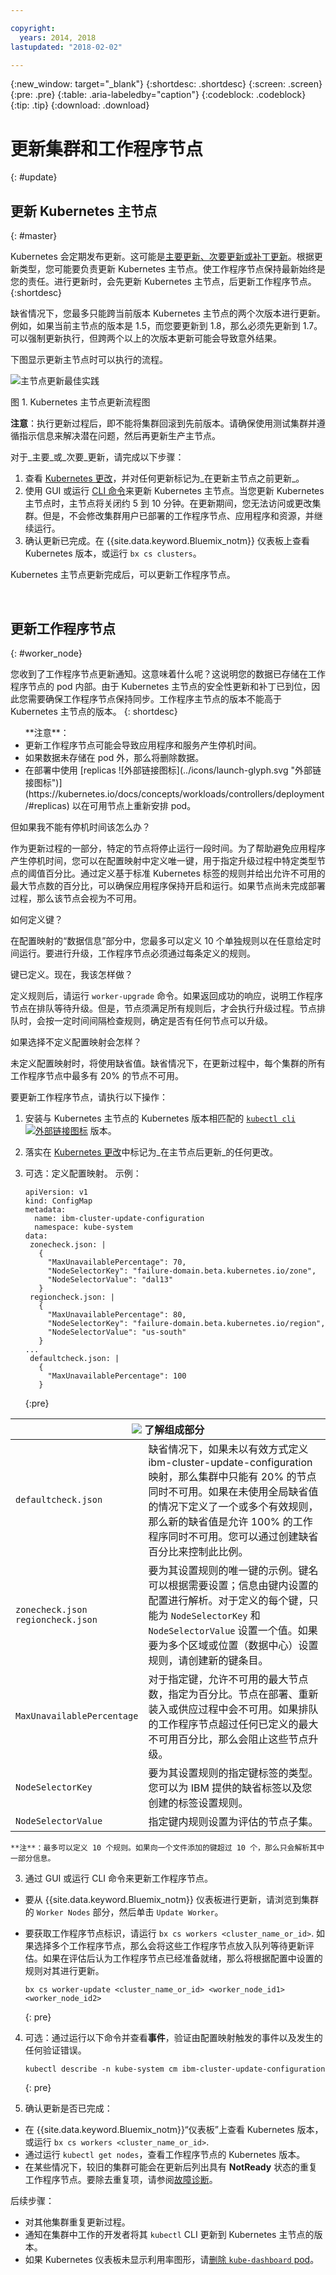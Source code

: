 ```yaml
---

copyright:
  years: 2014, 2018
lastupdated: "2018-02-02"

---
```


{:new_window: target="_blank"}
{:shortdesc: .shortdesc}
{:screen: .screen}
{:pre: .pre}
{:table: .aria-labeledby="caption"}
{:codeblock: .codeblock}
{:tip: .tip}
{:download: .download}


# 更新集群和工作程序节点
{: #update}

## 更新 Kubernetes 主节点
{: #master}

Kubernetes 会定期发布更新。这可能是[主要更新、次要更新或补丁更新](cs_versions.html#version_types)。根据更新类型，您可能要负责更新 Kubernetes 主节点。使工作程序节点保持最新始终是您的责任。进行更新时，会先更新 Kubernetes 主节点，后更新工作程序节点。
{:shortdesc}

缺省情况下，您最多只能跨当前版本 Kubernetes 主节点的两个次版本进行更新。例如，如果当前主节点的版本是 1.5，而您要更新到 1.8，那么必须先更新到 1.7。可以强制更新执行，但跨两个以上的次版本更新可能会导致意外结果。

下图显示更新主节点时可以执行的流程。

![主节点更新最佳实践](/images/update-tree.png)

图 1. Kubernetes 主节点更新流程图

**注意**：执行更新过程后，即不能将集群回滚到先前版本。请确保使用测试集群并遵循指示信息来解决潜在问题，然后再更新生产主节点。

对于_主要_或_次要_更新，请完成以下步骤：

1. 查看 [Kubernetes 更改](cs_versions.html)，并对任何更新标记为_在更新主节点之前更新_。
2. 使用 GUI 或运行 [CLI 命令](cs_cli_reference.html#cs_cluster_update)来更新 Kubernetes 主节点。当您更新 Kubernetes 主节点时，主节点将关闭约 5 到 10 分钟。在更新期间，您无法访问或更改集群。但是，不会修改集群用户已部署的工作程序节点、应用程序和资源，并继续运行。
3. 确认更新已完成。在 {{site.data.keyword.Bluemix_notm}} 仪表板上查看 Kubernetes 版本，或运行 `bx cs clusters`。

Kubernetes 主节点更新完成后，可以更新工作程序节点。

<br />


## 更新工作程序节点
{: #worker_node}

您收到了工作程序节点更新通知。这意味着什么呢？这说明您的数据已存储在工作程序节点的 pod 内部。由于 Kubernetes 主节点的安全性更新和补丁已到位，因此您需要确保工作程序节点保持同步。工作程序主节点的版本不能高于 Kubernetes 主节点的版本。
{: shortdesc}

<ul>**注意**：</br>
<li>更新工作程序节点可能会导致应用程序和服务产生停机时间。</li>
<li>如果数据未存储在 pod 外，那么将删除数据。</li>
<li>在部署中使用 [replicas ![外部链接图标](../icons/launch-glyph.svg "外部链接图标")](https://kubernetes.io/docs/concepts/workloads/controllers/deployment/#replicas) 以在可用节点上重新安排 pod。</li></ul>

但如果我不能有停机时间该怎么办？

作为更新过程的一部分，特定的节点将停止运行一段时间。为了帮助避免应用程序产生停机时间，您可以在配置映射中定义唯一键，用于指定升级过程中特定类型节点的阈值百分比。通过定义基于标准 Kubernetes 标签的规则并给出允许不可用的最大节点数的百分比，可以确保应用程序保持开启和运行。如果节点尚未完成部署过程，那么该节点会视为不可用。

如何定义键？

在配置映射的“数据信息”部分中，您最多可以定义 10 个单独规则以在任意给定时间运行。要进行升级，工作程序节点必须通过每条定义的规则。

键已定义。现在，我该怎样做？

定义规则后，请运行 `worker-upgrade` 命令。如果返回成功的响应，说明工作程序节点在排队等待升级。但是，节点须满足所有规则后，才会执行升级过程。节点排队时，会按一定时间间隔检查规则，确定是否有任何节点可以升级。

如果选择不定义配置映射会怎样？

未定义配置映射时，将使用缺省值。缺省情况下，在更新过程中，每个集群的所有工作程序节点中最多有 20% 的节点不可用。

要更新工作程序节点，请执行以下操作：

1. 安装与 Kubernetes 主节点的 Kubernetes 版本相匹配的 [`kubectl cli` ![外部链接图标](../icons/launch-glyph.svg "外部链接图标")](https://kubernetes.io/docs/tasks/tools/install-kubectl/) 版本。

2. 落实在 [Kubernetes 更改](cs_versions.html)中标记为_在主节点后更新_的任何更改。

3. 可选：定义配置映射。
    示例：

    ```
    apiVersion: v1
    kind: ConfigMap
    metadata:
      name: ibm-cluster-update-configuration
      namespace: kube-system
    data:
     zonecheck.json: |
       {
         "MaxUnavailablePercentage": 70,
         "NodeSelectorKey": "failure-domain.beta.kubernetes.io/zone",
         "NodeSelectorValue": "dal13"
       }
     regioncheck.json: |
       {
         "MaxUnavailablePercentage": 80,
         "NodeSelectorKey": "failure-domain.beta.kubernetes.io/region",
         "NodeSelectorValue": "us-south"
       }
    ...
     defaultcheck.json: |
       {
         "MaxUnavailablePercentage": 100
       }
    ```
    {:pre}
  <table summary="表中的第一行跨两列。其余行应从左到右阅读，其中第一列是参数，第二列是匹配的描述。">
    <thead>
      <th colspan=2><img src="images/idea.png"/> 了解组成部分</th>
    </thead>
    <tbody>
      <tr>
        <td><code>defaultcheck.json</code></td>
        <td> 缺省情况下，如果未以有效方式定义 ibm-cluster-update-configuration 映射，那么集群中只能有 20% 的节点同时不可用。如果在未使用全局缺省值的情况下定义了一个或多个有效规则，那么新的缺省值是允许 100% 的工作程序同时不可用。您可以通过创建缺省百分比来控制此比例。</td>
      </tr>
      <tr>
        <td><code>zonecheck.json</code></br><code>regioncheck.json</code></td>
        <td> 要为其设置规则的唯一键的示例。键名可以根据需要设置；信息由键内设置的配置进行解析。对于定义的每个键，只能为 <code>NodeSelectorKey</code> 和 <code>NodeSelectorValue</code> 设置一个值。如果要为多个区域或位置（数据中心）设置规则，请创建新的键条目。</td>
      </tr>
      <tr>
        <td><code>MaxUnavailablePercentage</code></td>
        <td> 对于指定键，允许不可用的最大节点数，指定为百分比。节点在部署、重新装入或供应过程中会不可用。如果排队的工作程序节点超过任何已定义的最大不可用百分比，那么会阻止这些节点升级。</td>
      </tr>
      <tr>
        <td><code>NodeSelectorKey</code></td>
        <td> 要为其设置规则的指定键标签的类型。您可以为 IBM 提供的缺省标签以及您创建的标签设置规则。</td>
      </tr>
      <tr>
        <td><code>NodeSelectorValue</code></td>
        <td> 指定键内规则设置为评估的节点子集。</td>
      </tr>
    </tbody>
  </table>

    **注**：最多可以定义 10 个规则。如果向一个文件添加的键超过 10 个，那么只会解析其中一部分信息。

3. 通过 GUI 或运行 CLI 命令来更新工作程序节点。
  * 要从 {{site.data.keyword.Bluemix_notm}} 仪表板进行更新，请浏览到集群的 `Worker Nodes` 部分，然后单击 `Update Worker`。
  * 要获取工作程序节点标识，请运行 `bx cs workers <cluster_name_or_id>`. 如果选择多个工作程序节点，那么会将这些工作程序节点放入队列等待更新评估。如果在评估后认为工作程序节点已经准备就绪，那么将根据配置中设置的规则对其进行更新。

    ```
    bx cs worker-update <cluster_name_or_id> <worker_node_id1> <worker_node_id2>
    ```
    {: pre}

4. 可选：通过运行以下命令并查看**事件**，验证由配置映射触发的事件以及发生的任何验证错误。
    ```
    kubectl describe -n kube-system cm ibm-cluster-update-configuration
    ```
    {: pre}

5. 确认更新是否已完成：
  * 在 {{site.data.keyword.Bluemix_notm}}“仪表板”上查看 Kubernetes 版本，或运行 `bx cs workers <cluster_name_or_id>`.
  * 通过运行 `kubectl get nodes`，查看工作程序节点的 Kubernetes 版本。
  * 在某些情况下，较旧的集群可能会在更新后列出具有 **NotReady** 状态的重复工作程序节点。要除去重复项，请参阅[故障诊断](cs_troubleshoot.html#cs_duplicate_nodes)。

后续步骤：
  - 对其他集群重复更新过程。
  - 通知在集群中工作的开发者将其 `kubectl` CLI 更新到 Kubernetes 主节点的版本。
  - 如果 Kubernetes 仪表板未显示利用率图形，请[删除 `kube-dashboard` pod](cs_troubleshoot.html#cs_dashboard_graphs)。
<br />

